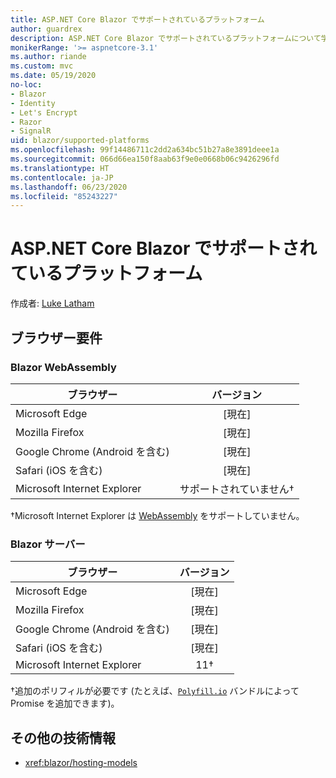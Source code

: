 ```yaml
---
title: ASP.NET Core Blazor でサポートされているプラットフォーム
author: guardrex
description: ASP.NET Core Blazor でサポートされているプラットフォームについて学習します。
monikerRange: '>= aspnetcore-3.1'
ms.author: riande
ms.custom: mvc
ms.date: 05/19/2020
no-loc:
- Blazor
- Identity
- Let's Encrypt
- Razor
- SignalR
uid: blazor/supported-platforms
ms.openlocfilehash: 99f14486711c2dd2a634bc51b27a8e3891deee1a
ms.sourcegitcommit: 066d66ea150f8aab63f9e0e0668b06c9426296fd
ms.translationtype: HT
ms.contentlocale: ja-JP
ms.lasthandoff: 06/23/2020
ms.locfileid: "85243227"
---
```

# <a name="aspnet-core-blazor-supported-platforms"></a>ASP.NET Core Blazor でサポートされているプラットフォーム

作成者: [Luke Latham](https://github.com/guardrex)

## <a name="browser-requirements"></a>ブラウザー要件

### <a name="blazor-webassembly"></a>Blazor WebAssembly

| ブラウザー                          | バージョン               |
| -------------------------------- | :-------------------: |
| Microsoft Edge                   | [現在]               |
| Mozilla Firefox                  | [現在]               |
| Google Chrome (Android を含む) | [現在]               |
| Safari (iOS を含む)            | [現在]               |
| Microsoft Internet Explorer      | サポートされていません&dagger; |

&dagger;Microsoft Internet Explorer は [WebAssembly](https://webassembly.org) をサポートしていません。

### <a name="blazor-server"></a>Blazor サーバー

| ブラウザー                          | バージョン    |
| -------------------------------- | :--------: |
| Microsoft Edge                   | [現在]    |
| Mozilla Firefox                  | [現在]    |
| Google Chrome (Android を含む) | [現在]    |
| Safari (iOS を含む)            | [現在]    |
| Microsoft Internet Explorer      | 11&dagger; |

&dagger;追加のポリフィルが必要です (たとえば、[`Polyfill.io`](https://polyfill.io/v3/) バンドルによって Promise を追加できます)。

## <a name="additional-resources"></a>その他の技術情報

* <xref:blazor/hosting-models>
